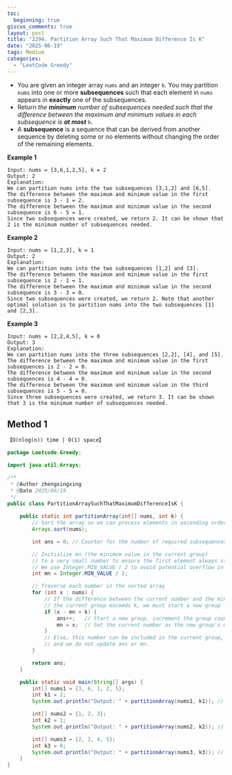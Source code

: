 ```yaml
---
toc:
  beginning: true
giscus_comments: true
layout: post
title: "2294. Partition Array Such That Maximum Difference Is K"
date: "2025-06-19"
tags: Medium
categories:
  - "LeetCode Greedy"
---
```



- You are given an integer array `nums` and an integer `k`. You may partition `nums` into one or more **subsequences** such that each element in `nums` appears in **exactly** one of the subsequences.
- Return *the **minimum** number of subsequences needed such that the difference between the maximum and minimum values in each subsequence is **at most*** `k`*.*
- A **subsequence** is a sequence that can be derived from another sequence by deleting some or no elements without changing the order of the remaining elements.

**Example 1**

```
Input: nums = [3,6,1,2,5], k = 2
Output: 2
Explanation:
We can partition nums into the two subsequences [3,1,2] and [6,5].
The difference between the maximum and minimum value in the first subsequence is 3 - 1 = 2.
The difference between the maximum and minimum value in the second subsequence is 6 - 5 = 1.
Since two subsequences were created, we return 2. It can be shown that 2 is the minimum number of subsequences needed.
```

**Example 2**

```
Input: nums = [1,2,3], k = 1
Output: 2
Explanation:
We can partition nums into the two subsequences [1,2] and [3].
The difference between the maximum and minimum value in the first subsequence is 2 - 1 = 1.
The difference between the maximum and minimum value in the second subsequence is 3 - 3 = 0.
Since two subsequences were created, we return 2. Note that another optimal solution is to partition nums into the two subsequences [1] and [2,3].
```

**Example 3**

```
Input: nums = [2,2,4,5], k = 0
Output: 3
Explanation:
We can partition nums into the three subsequences [2,2], [4], and [5].
The difference between the maximum and minimum value in the first subsequences is 2 - 2 = 0.
The difference between the maximum and minimum value in the second subsequences is 4 - 4 = 0.
The difference between the maximum and minimum value in the third subsequences is 5 - 5 = 0.
Since three subsequences were created, we return 3. It can be shown that 3 is the minimum number of subsequences needed.
```

## Method 1

```tex
【O(nlog(n)) time | O(1) space】
```

```java
package Leetcode.Greedy;

import java.util.Arrays;

/**
 * @Author zhengxingxing
 * @Date 2025/06/19
 */
public class PartitionArraySuchThatMaximumDifferenceIsK {
    
    public static int partitionArray(int[] nums, int k) {
        // Sort the array so we can process elements in ascending order
        Arrays.sort(nums);

        int ans = 0; // Counter for the number of required subsequences

        // Initialize mn (the minimum value in the current group)
        // to a very small number to ensure the first element always starts a new group.
        // We use Integer.MIN_VALUE / 2 to avoid potential overflow in x - mn.
        int mn = Integer.MIN_VALUE / 2;

        // Traverse each number in the sorted array
        for (int x : nums) {
            // If the difference between the current number and the minimum value in
            // the current group exceeds k, we must start a new group
            if (x - mn > k) {
                ans++;   // Start a new group, increment the group counter
                mn = x;  // Set the current number as the new group's minimum
            }
            // Else, this number can be included in the current group,
            // and we do not update ans or mn.
        }

        return ans;
    }

    public static void main(String[] args) {
        int[] nums1 = {3, 6, 1, 2, 5};
        int k1 = 2;
        System.out.println("Output: " + partitionArray(nums1, k1)); // Output: 2

        int[] nums2 = {1, 2, 3};
        int k2 = 1;
        System.out.println("Output: " + partitionArray(nums2, k2)); // Output: 2

        int[] nums3 = {2, 2, 4, 5};
        int k3 = 0;
        System.out.println("Output: " + partitionArray(nums3, k3)); // Output: 3
    }
}

```





